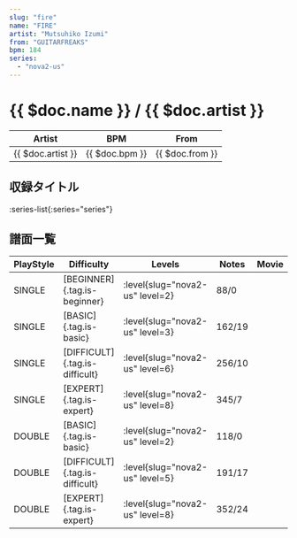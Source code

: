 ```yaml
---
slug: "fire"
name: "FIRE"
artist: "Mutsuhiko Izumi"
from: "GUITARFREAKS"
bpm: 184
series:
  - "nova2-us"
---
```


# {{ $doc.name }} / {{ $doc.artist }}

|Artist|BPM|From|
|------|---|----|
|{{ $doc.artist }}|{{ $doc.bpm }}|{{ $doc.from }}|

## 収録タイトル

:series-list{:series="series"}

## 譜面一覧

|PlayStyle|Difficulty|Levels|Notes|Movie|
|---------|----------|------|-----|-----|
|SINGLE|[BEGINNER]{.tag.is-beginner}|<div class="field is-grouped is-grouped-multiline">:level{slug="nova2-us" level=2}</div>|88/0||
|SINGLE|[BASIC]{.tag.is-basic}|<div class="field is-grouped is-grouped-multiline">:level{slug="nova2-us" level=3}</div>|162/19||
|SINGLE|[DIFFICULT]{.tag.is-difficult}|<div class="field is-grouped is-grouped-multiline">:level{slug="nova2-us" level=6}</div>|256/10||
|SINGLE|[EXPERT]{.tag.is-expert}|<div class="field is-grouped is-grouped-multiline">:level{slug="nova2-us" level=8}</div>|345/7||
|DOUBLE|[BASIC]{.tag.is-basic}|<div class="field is-grouped is-grouped-multiline">:level{slug="nova2-us" level=2}</div>|118/0||
|DOUBLE|[DIFFICULT]{.tag.is-difficult}|<div class="field is-grouped is-grouped-multiline">:level{slug="nova2-us" level=5}</div>|191/17||
|DOUBLE|[EXPERT]{.tag.is-expert}|<div class="field is-grouped is-grouped-multiline">:level{slug="nova2-us" level=8}</div>|352/24||
